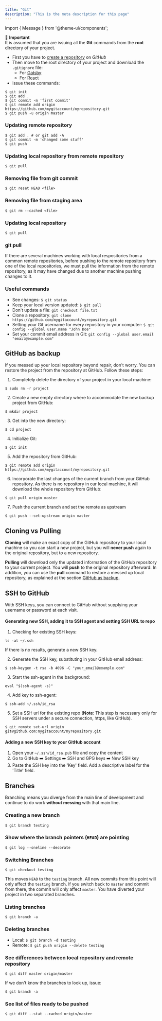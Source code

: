 ```yaml
---
title: "Git"
description: "This is the meta description for this page"
---
```

import { Message } from '@theme-ui/components';

<Message variant='important'>
  🔔️ <b>Important</b> <br/>
  It is assumed that you are issuing all the <strong>Git</strong> commands from the <strong>root</strong> directory of your project.
</Message>

* First you have to [create a repository](https://help.github.com/en/github/getting-started-with-github/create-a-repo) on *GitHub*
* Then move to the root directory of your project and download the `.gitignore` file:
  * For [Gatsby](https://drive.google.com/file/d/1Gjd28wj7tGGPjzh0JFAy3LNhOZovSG5r/view?usp=sharing)
  * For [React](https://drive.google.com/file/d/17PUFFPg2N5r4xaguBbtooMIu7LFI35JE/view?usp=sharing)
* Issue these commands:

```
$ git init
$ git add .
$ git commit -m 'first commit'
$ git remote add origin https://github.com/mygitaccount/myrepository.git
$ git push -u origin master
```

### Updating remote repository
```
$ git add . # or git add -A
$ git commit -m 'changed some stuff'
$ git push
```

### Updating local repository from remote repository
```
$ git pull
```

### Removing file from git commit

`$ git reset HEAD <file>`

### Removing file from staging area

`$ git rm --cached <file>`

### Updating local repository
```
$ git pull
```

### git pull
If there are several machines working with local respositories from a common remote repositories, before pushing to the remote repository from one of the local repositories, we must pull the information from the remote repository, as it may have changed due to another machine pushing changes to it.


### Useful commands

- See changes: `$ git status`
- Keep your local version updated: `$ git pull`
- Don't update a file: `git checkout file.txt`
- Clone a repository:
`git clone https://github.com/mygitaccount/myrepository.git`
- Setting your Git username for every repository in your computer:
`$ git config --global user.name "John Doe"`
- Set your commit email address in Git:
`git config --global user.email "email@example.com"` 

## GitHub as backup

If you messed up your local repository beyond repair, don't worry. You can restore the project from the repository at GitHub. Follow these steps:

1. Completely delete the directory of your project in your local machine:

  `$ sudo rm -r project`

2. Create a new empty directory where to accommodate the new backup project from GitHub:

  `$ mkdir project`

3. Get into the new directory:

  `$ cd project`

4. Initialize Git:

  `$ git init`

5. Add the repository from GitHub:

  `$ git remote add origin https://github.com/mygitaccount/myrepository.git`

6. Incorporate the last changes of the current branch from your GitHub repository. As there is no repository in our local machine, it will download the whole repository from GitHub:

  `$ git pull origin master`

7. Push the current branch and set the remote as upstream

 `$ git push --set-upstream origin master`


## Cloning vs Pulling

**Cloning** will make an exact copy of the GitHub repository to your local machine so you can start a new project, but you will **never push** again to the original repository, but to a new repository.

**Pulling** will download only the updated information of the GitHub repository to your current project. You will **push** to the original repository afterward. In addition, you can use the **pull** command to restore a messed up local repository, as explained at the section [GitHub as backup](#github-as-backup).

## SSH to GitHub

With SSH keys, you can connect to GitHub without supplying your username or password at each visit.

#### Generating new SSH, adding it to SSH agent and setting SSH URL to repo

1. Checking for existing SSH keys:

`ls -al ~/.ssh`

If there is no results, generate a new SSH key.

2. Generate the SSH key, substituting in your GitHub email address:

`$ ssh-keygen -t rsa -b 4096 -C "your_email@example.com"`

3. Start the ssh-agent in the background:

`eval "$(ssh-agent -s)"`

4. Add key to ssh-agent:

`$ ssh-add ~/.ssh/id_rsa`

5. Set a SSH url for the existing repo (**Note**: This step is necessary only for SSH servers under a secure connection, https, like GitHub).

`$ git remote set-url origin git@github.com:mygitaccount/myrepository.git`

#### Adding a new SSH key to your GitHub account

1. Open your `~/.ssh/id_rsa.pub` file and copy the content
2. Go to GitHub ➡️ Settings ➡️ SSH and GPG keys ➡️ New SSH key
3. Paste the SSH key into the 'Key' field. Add a descriptive label for the 'Title' field.

## Branches

Branching means you diverge from the main line of development and continue to do work **without messing** with that main line.

### Creating a new branch

`$ git branch testing`

### Show where the branch pointers (`HEAD`) are pointing

`$ git log --oneline --decorate`

### Switching Branches

`$ git checkout testing`

This moves `HEAD` to the `testing` branch. All new commits from this point will only affect the `testing` branch. If you switch back to `master` and commit from there, the commit will only affect `master`. You have diverted your project in two separated branches.

### Listing branches

`$ git branch -a`

### Deleting branches

- Local: `$ git branch -d testing`
- Remote: `$ git push origin --delete testing`

### See differences between local repository and remote repository

`$ git diff master origin/master`

If we don't know the branches to look up, issue:

`$ git branch -a`

### See list of files ready to be pushed

`$ git diff --stat --cached origin/master`

